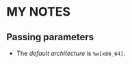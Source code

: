 MY NOTES
========

Passing parameters
------------------
- The _default architecture_ is `%w[x86_64]`.
